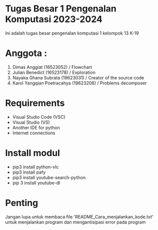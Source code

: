 # Tugas Besar 1 Pengenalan Komputasi 2023-2024
Ini adalah tugas besar pengenalan komputasi 1 kelompok 13 K-19

# Anggota  :
1. Dimas Anggiat (16523052) / Flowchart
2. Julian Benedict (16523178) / Exploration
3. Nayaka Ghana Subrata (19623031) / Creator of the source code
4. Karol Yangqian Poetracahya (19623206) / Problems decomposer

# Requirements
- Visual Studio Code (VSC)
- Visual Studio (VS)
- Another IDE for python
- Internet connections

# Install modul
- pip3 install python-vlc
- pip3 install pafy
- pip3 install youtube-search-python
- pip 3 install youtube-dl

# Penting
Jangan lupa untuk membaca file 'README_Cara_menjalankan_kode.txt' untuk menjalankan program dan mengantisipasi error pada program
